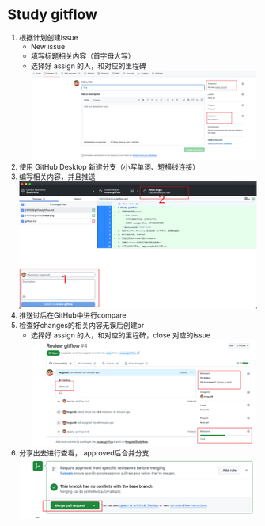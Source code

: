 # Study gitflow
1. 根据计划创建issue
    - New issue
    - 填写标题相关内容（首字母大写）
    - 选择好 assign 的人，和对应的里程碑
    ![alt text](image.png)
2. 使用 GitHub Desktop 新建分支（小写单词、短横线连接）
3. 编写相关内容，并且推送
![alt text](image-1.png)
4. 推送过后在GitHub中进行compare
5. 检查好changes的相关内容无误后创建pr
    - 选择好 assign 的人，和对应的里程碑，close 对应的issue
    ![alt text](image-2.png)
6. 分享出去进行查看， approved后合并分支
![alt text](image-3.png)